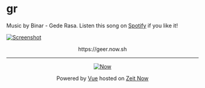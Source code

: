 # gr

Music by Binar - Gede Rasa. Listen this song on [Spotify](https://open.spotify.com/album/1knpA6FNDPKkZWJDD2i1Hu) if you like it!

[![Screenshot](https://file-zpdafnodab.now.sh/)](https://geer.now.sh)

<p align="center">
  https://geer.now.sh
</p>

---

<div align="center">

  [![Now](https://assets.zeit.co/image/upload/front/assets/design/black-now-triangle.png)](https://zeit.co/now/)
  
  Powered by [Vue](https://vuejs.org) hosted on [Zeit Now](https://zeit.co/now)

</div>
